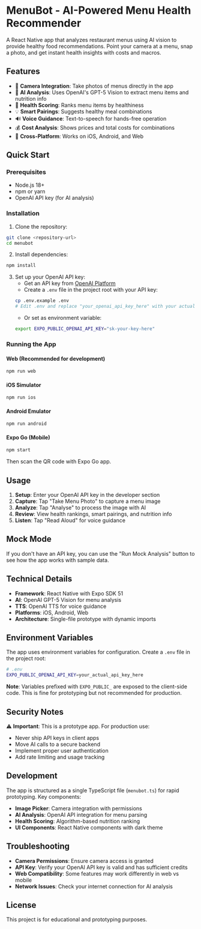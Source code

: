# MenuBot - AI-Powered Menu Health Recommender

A React Native app that analyzes restaurant menus using AI vision to provide healthy food recommendations. Point your camera at a menu, snap a photo, and get instant health insights with costs and macros.

## Features

- 📸 **Camera Integration**: Take photos of menus directly in the app
- 🤖 **AI Analysis**: Uses OpenAI's GPT-5 Vision to extract menu items and nutrition info
- 🥗 **Health Scoring**: Ranks menu items by healthiness
- 💡 **Smart Pairings**: Suggests healthy meal combinations
- 🔊 **Voice Guidance**: Text-to-speech for hands-free operation
- 💰 **Cost Analysis**: Shows prices and total costs for combinations
- 📱 **Cross-Platform**: Works on iOS, Android, and Web

## Quick Start

### Prerequisites

- Node.js 18+ 
- npm or yarn
- OpenAI API key (for AI analysis)

### Installation

1. Clone the repository:
```bash
git clone <repository-url>
cd menubot
```

2. Install dependencies:
```bash
npm install
```

3. Set up your OpenAI API key:
   - Get an API key from [OpenAI Platform](https://platform.openai.com/api-keys)
   - Create a `.env` file in the project root with your API key:
   ```bash
   cp .env.example .env
   # Edit .env and replace "your_openai_api_key_here" with your actual API key
   ```
   - Or set as environment variable:
   ```bash
   export EXPO_PUBLIC_OPENAI_API_KEY="sk-your-key-here"
   ```

### Running the App

#### Web (Recommended for development)
```bash
npm run web
```

#### iOS Simulator
```bash
npm run ios
```

#### Android Emulator
```bash
npm run android
```

#### Expo Go (Mobile)
```bash
npm start
```
Then scan the QR code with Expo Go app.

## Usage

1. **Setup**: Enter your OpenAI API key in the developer section
2. **Capture**: Tap "Take Menu Photo" to capture a menu image
3. **Analyze**: Tap "Analyse" to process the image with AI
4. **Review**: View health rankings, smart pairings, and nutrition info
5. **Listen**: Tap "Read Aloud" for voice guidance

## Mock Mode

If you don't have an API key, you can use the "Run Mock Analysis" button to see how the app works with sample data.

## Technical Details

- **Framework**: React Native with Expo SDK 51
- **AI**: OpenAI GPT-5 Vision for menu analysis
- **TTS**: OpenAI TTS for voice guidance
- **Platforms**: iOS, Android, Web
- **Architecture**: Single-file prototype with dynamic imports

## Environment Variables

The app uses environment variables for configuration. Create a `.env` file in the project root:

```bash
# .env
EXPO_PUBLIC_OPENAI_API_KEY=your_actual_api_key_here
```

**Note**: Variables prefixed with `EXPO_PUBLIC_` are exposed to the client-side code. This is fine for prototyping but not recommended for production.

## Security Notes

⚠️ **Important**: This is a prototype app. For production use:
- Never ship API keys in client apps
- Move AI calls to a secure backend
- Implement proper user authentication
- Add rate limiting and usage tracking

## Development

The app is structured as a single TypeScript file (`menubot.ts`) for rapid prototyping. Key components:

- **Image Picker**: Camera integration with permissions
- **AI Analysis**: OpenAI API integration for menu parsing
- **Health Scoring**: Algorithm-based nutrition ranking
- **UI Components**: React Native components with dark theme

## Troubleshooting

- **Camera Permissions**: Ensure camera access is granted
- **API Key**: Verify your OpenAI API key is valid and has sufficient credits
- **Web Compatibility**: Some features may work differently in web vs mobile
- **Network Issues**: Check your internet connection for AI analysis

## License

This project is for educational and prototyping purposes.
